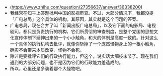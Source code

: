 - (https://www.zhihu.com/question/27356637/answer/36338200)
- 我经常在知乎上答题批判中国的影视审查。不过，大部分情况下，我都没提「广电总局」这个具体的机构。其原因，其实就是这个问题的答案。
- 广电总局，现在合并了叫「新闻出版广电总局」，以及它下面的电影局、电视剧司，都只是负责执行的机构，它们所贯彻的审查制度，是整个党国的思想文化宣传体制下延伸出来的一个小小触角，和大的体制是高度一致的。针对这么一个具体的执行机构去批评，就像你斩掉了一个庞然怪物身上的一根小触角，确实不会带来本质改变，怪物不会死。
- 除非是要批评它们的行政执行能力，但这个，说实话太细枝末节了。现在我们遇到的大部分问题，也不是因为它们的行政能力差造成的。
- 所以，心里还是多装着那个大怪物吧。